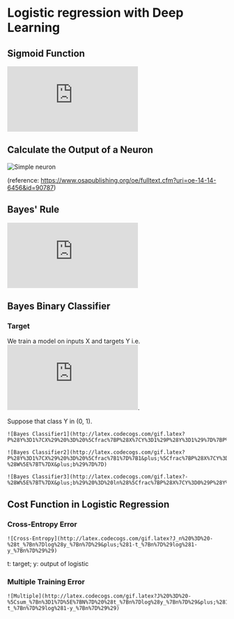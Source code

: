 # Logistic regression with Deep Learning

## Sigmoid Function
![Sigmoid](http://latex.codecogs.com/gif.latex?f%28z%29%20%3D%20%5Cfrac%7B1%7D%7B1&plus;e%5E%7B-z%7D%7D)


## Calculate the Output of a Neuron
![Simple neuron](http://imagebank.osa.org/getImage.xqy?img=QC5sYXJnZSxvZS0xNC0xNC02NDU2LWcwMDE) 

(reference: https://www.osapublishing.org/oe/fulltext.cfm?uri=oe-14-14-6456&id=90787)


## Bayes' Rule
![Bayes' Rule](http://latex.codecogs.com/gif.latex?P%28Y%7CX%29%20%3D%20%5Cfrac%7BP%28X%7CY%29P%28Y%29%7D%7BP%28X%29%7D)


##  Bayes Binary Classifier
### Target
We train a model on inputs X and targets Y i.e. ![distributed](http://latex.codecogs.com/gif.latex?P%28X%7CY%29).

Suppose that class Y in (0, 1).
```
![Bayes Classifier1](http://latex.codecogs.com/gif.latex?P%28Y%3D1%7CX%29%20%3D%20%5Cfrac%7BP%28X%7CY%3D1%29P%28Y%3D1%29%7D%7BP%28X%29%7D%20%3D%20%5Cfrac%7BP%28X%7CY%3D1%29P%28Y%3D1%29%7D%7BP%28X%7CY%3D0%29P%28Y%3D0%29&plus;P%28X%7CY%3D1%29P%28Y%3D1%29%7D)

![Bayes Classifier2](http://latex.codecogs.com/gif.latex?P%28Y%3D1%7CX%29%20%3D%20%5Cfrac%7B1%7D%7B1&plus;%5Cfrac%7BP%28X%7CY%3D0%29P%28Y%3D0%29%7D%7BP%28X%7CY%3D1%29P%28Y%3D1%29%7D%7D%20%3D%20%5Cfrac%7B1%7D%7B1&plus;e%5E%7B-%28W%5E%7BT%7DX&plus;b%29%7D%7D)

![Bayes Classifier3](http://latex.codecogs.com/gif.latex?-%28W%5E%7BT%7DX&plus;b%29%20%3D%20ln%28%5Cfrac%7BP%28X%7CY%3D0%29P%28Y%3D0%29%7D%7BP%28X%7CY%3D1%29P%28Y%3D1%29%7D%29)
```


## Cost Function in Logistic Regression
### Cross-Entropy Error
```
![Cross-Entropy](http://latex.codecogs.com/gif.latex?J_n%20%3D%20-%28t_%7Bn%7Dlog%28y_%7Bn%7D%29&plus;%281-t_%7Bn%7D%29log%281-y_%7Bn%7D%29%29)
```
t: target; y: output of logistic

### Multiple Training Error
```
![Multiple](http://latex.codecogs.com/gif.latex?J%20%3D%20-%5Csum_%7Bn%3D1%7D%5E%7BN%7D%20%28t_%7Bn%7Dlog%28y_%7Bn%7D%29&plus;%281-t_%7Bn%7D%29log%281-y_%7Bn%7D%29%29)
```
